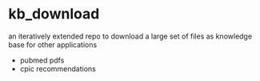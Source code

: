 # kb_download

an iteratively extended repo to download a large set of files as knowledge base for other applications

- pubmed pdfs
- cpic recommendations
